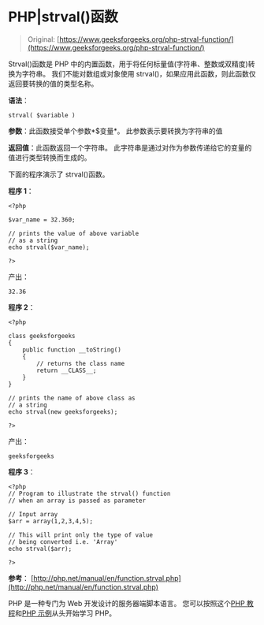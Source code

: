 # PHP|strval()函数

> Original: [https://www.geeksforgeeks.org/php-strval-function/](https://www.geeksforgeeks.org/php-strval-function/)

Strval()函数是 PHP 中的内置函数，用于将任何标量值(字符串、整数或双精度)转换为字符串。 我们不能对数组或对象使用 strval()，如果应用此函数，则此函数仅返回要转换的值的类型名称。

**语法**：

```
strval( $variable ) 
```

**参数**：此函数接受单个参数*$变量*。 此参数表示要转换为字符串的值

**返回值**：此函数返回一个字符串。 此字符串是通过对作为参数传递给它的变量的值进行类型转换而生成的。

下面的程序演示了 strval()函数。

**程序 1**：

```
<?php

$var_name = 32.360;

// prints the value of above variable 
// as a string
echo strval($var_name);

?>
```

产出：

```
32.36

```

**程序 2**：

```
<?php

class geeksforgeeks
{
    public function __toString()
    {   
        // returns the class name 
        return __CLASS__;
    }
}

// prints the name of above class as
// a string
echo strval(new geeksforgeeks);

?>
```

产出：

```
geeksforgeeks

```

**程序 3**：

```
<?php
// Program to illustrate the strval() function
// when an array is passed as parameter

// Input array
$arr = array(1,2,3,4,5);

// This will print only the type of value
// being converted i.e. 'Array'
echo strval($arr);

?>
```

**参考**：
[http://php.net/manual/en/function.strval.php](http://php.net/manual/en/function.strval.php)

PHP 是一种专门为 Web 开发设计的服务器端脚本语言。 您可以按照这个[PHP 教程](https://www.geeksforgeeks.org/php-tutorials/)和[PHP 示例](https://www.geeksforgeeks.org/php-examples/)从头开始学习 PHP。